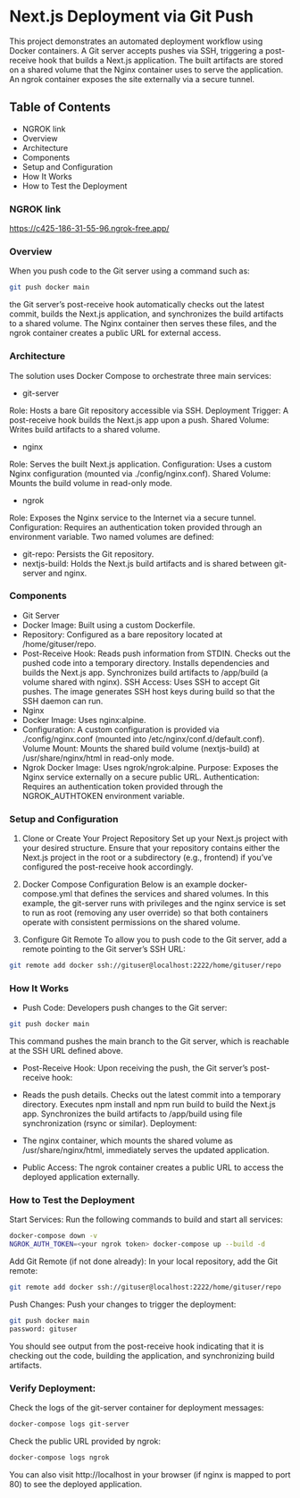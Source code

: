 # Next.js Deployment via Git Push
This project demonstrates an automated deployment workflow using Docker containers. A Git server accepts pushes via SSH, triggering a post-receive hook that builds a Next.js application. The built artifacts are stored on a shared volume that the Nginx container uses to serve the application. An ngrok container exposes the site externally via a secure tunnel.

## Table of Contents
- NGROK link
- Overview
- Architecture
- Components
- Setup and Configuration
- How It Works
- How to Test the Deployment

### NGROK link
https://c425-186-31-55-96.ngrok-free.app/

### Overview
When you push code to the Git server using a command such as:

```bash
git push docker main
```

the Git server’s post-receive hook automatically checks out the latest commit, builds the Next.js application, and synchronizes the build artifacts to a shared volume. The Nginx container then serves these files, and the ngrok container creates a public URL for external access.

### Architecture
The solution uses Docker Compose to orchestrate three main services:

- git-server

Role: Hosts a bare Git repository accessible via SSH.
Deployment Trigger: A post-receive hook builds the Next.js app upon a push.
Shared Volume: Writes build artifacts to a shared volume.

- nginx

Role: Serves the built Next.js application.
Configuration: Uses a custom Nginx configuration (mounted via ./config/nginx.conf).
Shared Volume: Mounts the build volume in read-only mode.

- ngrok

Role: Exposes the Nginx service to the Internet via a secure tunnel.
Configuration: Requires an authentication token provided through an environment variable.
Two named volumes are defined:

- git-repo: Persists the Git repository.
- nextjs-build: Holds the Next.js build artifacts and is shared between git-server and nginx.

### Components
- Git Server
- Docker Image: Built using a custom Dockerfile.
- Repository: Configured as a bare repository located at /home/gituser/repo.
- Post-Receive Hook:
Reads push information from STDIN.
Checks out the pushed code into a temporary directory.
Installs dependencies and builds the Next.js app.
Synchronizes build artifacts to /app/build (a volume shared with nginx).
SSH Access: Uses SSH to accept Git pushes. The image generates SSH host keys during build so that the SSH daemon can run.
- Nginx
- Docker Image: Uses nginx:alpine.
- Configuration: A custom configuration is provided via ./config/nginx.conf (mounted into /etc/nginx/conf.d/default.conf).
Volume Mount: Mounts the shared build volume (nextjs-build) at /usr/share/nginx/html in read-only mode.
- Ngrok
Docker Image: Uses ngrok/ngrok:alpine.
Purpose: Exposes the Nginx service externally on a secure public URL.
Authentication: Requires an authentication token provided through the NGROK_AUTHTOKEN environment variable.

### Setup and Configuration
1. Clone or Create Your Project Repository
Set up your Next.js project with your desired structure. Ensure that your repository contains either the Next.js project in the root or a subdirectory (e.g., frontend) if you’ve configured the post-receive hook accordingly.

2. Docker Compose Configuration
Below is an example docker-compose.yml that defines the services and shared volumes. In this example, the git-server runs with privileges and the nginx service is set to run as root (removing any user override) so that both containers operate with consistent permissions on the shared volume.
3. Configure Git Remote
To allow you to push code to the Git server, add a remote pointing to the Git server’s SSH URL:


```bash
git remote add docker ssh://gituser@localhost:2222/home/gituser/repo
```
### How It Works
- Push Code:
Developers push changes to the Git server:

```bash
git push docker main
```

This command pushes the main branch to the Git server, which is reachable at the SSH URL defined above.

- Post-Receive Hook:
Upon receiving the push, the Git server’s post-receive hook:

- Reads the push details.
Checks out the latest commit into a temporary directory.
Executes npm install and npm run build to build the Next.js app.
Synchronizes the build artifacts to /app/build using file synchronization (rsync or similar).
Deployment:
- The nginx container, which mounts the shared volume as /usr/share/nginx/html, immediately serves the updated application.

- Public Access:
The ngrok container creates a public URL to access the deployed application externally.

### How to Test the Deployment
Start Services:
Run the following commands to build and start all services:

```bash
docker-compose down -v
NGROK_AUTH_TOKEN=<your ngrok token> docker-compose up --build -d
```

Add Git Remote (if not done already):
In your local repository, add the Git remote:

```bash
git remote add docker ssh://gituser@localhost:2222/home/gituser/repo
```
Push Changes:
Push your changes to trigger the deployment:

```bash
git push docker main
password: gituser
```
You should see output from the post-receive hook indicating that it is checking out the code, building the application, and synchronizing build artifacts.

### Verify Deployment:

Check the logs of the git-server container for deployment messages:

```bash
docker-compose logs git-server
```

Check the public URL provided by ngrok:

```bash
docker-compose logs ngrok
```
You can also visit http://localhost in your browser (if nginx is mapped to port 80) to see the deployed application.
